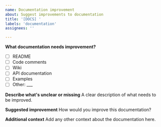 ```yaml
---
name: Documentation improvement
about: Suggest improvements to documentation
title: '[DOCS] '
labels: 'documentation'
assignees: ''

---
```


**What documentation needs improvement?**
- [ ] README
- [ ] Code comments
- [ ] Wiki
- [ ] API documentation
- [ ] Examples
- [ ] Other: ___

**Describe what's unclear or missing**
A clear description of what needs to be improved.

**Suggested improvement**
How would you improve this documentation?

**Additional context**
Add any other context about the documentation here.
